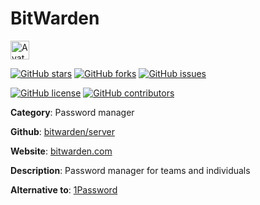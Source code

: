 
# BitWarden 

<a href="https://bitwarden.com/"><img src="https://icons.duckduckgo.com/ip3/bitwarden.com.ico" alt="Avatar" width="30" height="30" /></a>

[![GitHub stars](https://img.shields.io/github/stars/bitwarden/server.svg?style=social&label=Star&maxAge=2592000)](https://GitHub.com/bitwarden/server/stargazers/) [![GitHub forks](https://img.shields.io/github/forks/bitwarden/server.svg?style=social&label=Fork&maxAge=2592000)](https://GitHub.com/bitwarden/server/network/) [![GitHub issues](https://img.shields.io/github/issues/bitwarden/server.svg)](https://GitHub.com/Nbitwarden/server/issues/)

[![GitHub license](https://img.shields.io/github/license/bitwarden/server.svg)](https://github.com/bitwarden/server/blob/master/LICENSE) [![GitHub contributors](https://img.shields.io/github/contributors/bitwarden/server.svg)](https://GitHub.com/bitwarden/server/graphs/contributors/) 

**Category**: Password manager

**Github**: [bitwarden/server](https://github.com/bitwarden/server)

**Website**: [bitwarden.com](https://bitwarden.com/)

**Description**:
Password manager for teams and individuals

**Alternative to**: [1Password](https://1password.com/)
